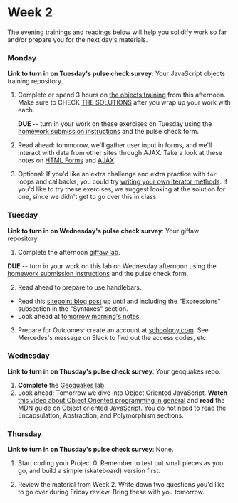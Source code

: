# Week 2

The evening trainings and readings below will help you solidify work so far and/or prepare you for the next day's materials.

### Monday

**Link to turn in on Tuesday's pulse check survey**: Your JavaScript objects training repository.

1. Complete or spend 3 hours on [the objects training](https://github.com/sf-wdi-34/js-objects-training) from this afternoon. Make sure to CHECK [THE SOLUTIONS](https://github.com/sf-wdi-34/js-objects-training/tree/solutions/challenges) after you wrap up your work with each.  

   **DUE** -- turn in your work on these exercises on Tuesday using the [homework submission instructions](https://github.com/sf-wdi-34/schedule/blob/master/how-to/submit-hw.md) and the pulse check form.

1. Read ahead: tommorow, we'll gather user input in forms, and we'll interact with data from other sites through AJAX. Take a look at these notes on [HTML Forms](https://github.com/sf-wdi-34/html-forms) and [AJAX](https://github.com/sf-wdi-34/ajax).  

1. Optional: If you'd like an extra challenge and extra practice with `for` loops and callbacks, you could try [writing your own iterator methods](https://github.com/sf-wdi-34/building-js-iterators-lab/). If you'd like to try these exercises, we suggest looking at the solution for one, since we didn't get to go over this in class.


### Tuesday

**Link to turn in on Wednesday's pulse check survey**: Your giffaw repository.

1. Complete the afternoon [giffaw lab](https://github.com/sf-wdi-34/giffaw).

  **DUE** -- turn in your work on this lab on Wednesday afternoon using the [homework submission instructions](https://github.com/sf-wdi-34/schedule/blob/master/how-to/submit-hw.md) and the pulse check form.

2. Read ahead to prepare to use handlebars.
  * Read this [sitepoint blog post](https://www.sitepoint.com/a-beginners-guide-to-handlebars/) up until and including the "Expressions" subsection in the "Syntaxes" section.
  * Look ahead at [tomorrow morning's notes](https://github.com/sf-wdi-34/handlebars-client-side-templating).

3. Prepare for Outcomes: create an account at [schoology.com](https://www.schoology.com/). See Mercedes's message on Slack to find out the access codes, etc.

### Wednesday

**Link to turn in on Thusday's pulse check survey**: Your geoquakes repo.

1. **Complete** the [Geoquakes lab](https://github.com/sf-wdi-34/geoquakes).
2. Look ahead: Tomorrow we dive into Object Oriented JavaScript. **Watch** [this video about Object Oriented programming in general](https://www.youtube.com/watch?v=SS-9y0H3Si8) and **read** the [MDN guide on Object oriented JavaScript](https://developer.mozilla.org/en-US/docs/Web/JavaScript/Introduction_to_Object-Oriented_JavaScript). You do not need to read the Encapsulation, Abstraction, and Polymorphism sections.


### Thursday


**Link to turn in on Thusday's pulse check survey**: None.

1. Start coding your Project 0.  Remember to test out small pieces as you go, and build a simple (skateboard) version first.

1. Review the material from Week 2.  Write down two questions you'd like to go over during Friday review. Bring these with you tomorrow. 

<!--
### Weekend

-->
